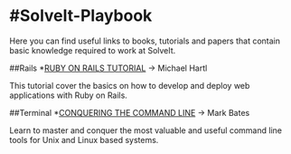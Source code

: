 #SolveIt-Playbook
================

Here you can find useful links to books, tutorials and papers that contain basic knowledge required to work at SolveIt.


##Rails
*[RUBY ON RAILS TUTORIAL](www.railstutorial.org/book) -> Michael Hartl

This tutorial cover the basics on how to develop and deploy web applications with Ruby on Rails.
  



##Terminal 
*[CONQUERING THE COMMAND LINE](www.conqueringthecommandline.com/book) -> Mark Bates

Learn to master and conquer the most valuable and useful command line tools for Unix and Linux based systems.

